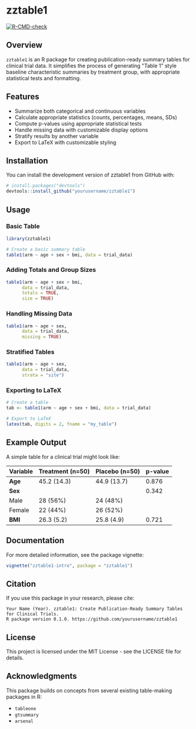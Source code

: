 # zztable1

<!-- badges: start -->
[![R-CMD-check](https://github.com/yourusername/zztable1/workflows/R-CMD-check/badge.svg)](https://github.com/yourusername/zztable1/actions)
<!-- badges: end -->

## Overview

`zztable1` is an R package for creating publication-ready summary tables for clinical trial data. It simplifies the process of generating "Table 1" style baseline characteristic summaries by treatment group, with appropriate statistical tests and formatting.

## Features

- Summarize both categorical and continuous variables
- Calculate appropriate statistics (counts, percentages, means, SDs)
- Compute p-values using appropriate statistical tests
- Handle missing data with customizable display options
- Stratify results by another variable
- Export to LaTeX with customizable styling

## Installation

You can install the development version of zztable1 from GitHub with:

```r
# install.packages("devtools")
devtools::install_github("yourusername/zztable1")
```

## Usage

### Basic Table

```r
library(zztable1)

# Create a basic summary table
table1(arm ~ age + sex + bmi, data = trial_data)
```

### Adding Totals and Group Sizes

```r
table1(arm ~ age + sex + bmi, 
      data = trial_data,
      totals = TRUE,
      size = TRUE)
```

### Handling Missing Data

```r
table1(arm ~ age + sex, 
      data = trial_data,
      missing = TRUE)
```

### Stratified Tables

```r
table1(arm ~ age + sex, 
      data = trial_data,
      strata = "site")
```

### Exporting to LaTeX

```r
# Create a table
tab <- table1(arm ~ age + sex + bmi, data = trial_data)

# Export to LaTeX
latex(tab, digits = 2, fname = "my_table")
```

## Example Output

A simple table for a clinical trial might look like:

| Variable | Treatment (n=50) | Placebo (n=50) | p-value |
|----------|------------------|----------------|---------|
| **Age**  | 45.2 (14.3)      | 44.9 (13.7)    | 0.876   |
| **Sex**  |                  |                | 0.342   |
| Male     | 28 (56%)         | 24 (48%)       |         |
| Female   | 22 (44%)         | 26 (52%)       |         |
| **BMI**  | 26.3 (5.2)       | 25.8 (4.9)     | 0.721   |

## Documentation

For more detailed information, see the package vignette:

```r
vignette("zztable1-intro", package = "zztable1")
```

## Citation

If you use this package in your research, please cite:

```
Your Name (Year). zztable1: Create Publication-Ready Summary Tables for Clinical Trials. 
R package version 0.1.0. https://github.com/yourusername/zztable1
```

## License

This project is licensed under the MIT License - see the LICENSE file for details.

## Acknowledgments

This package builds on concepts from several existing table-making packages in R:
- `tableone`
- `gtsummary`
- `arsenal`
